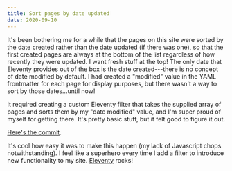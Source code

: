 ```yaml
---
title: Sort pages by date updated
date: 2020-09-10
---
```

It's been bothering me for a while that the pages on this site were sorted by the date created rather than the date updated (if there was one), so that the first created pages are always at the bottom of the list regardless of how recently they were updated. I want fresh stuff at the top! The only date that Eleventy provides out of the box is the date created---there is no concept of date modified by default. I had created a "modified" value in the YAML frontmatter for each page for display purposes, but there wasn't a way to sort by those dates...until now!

It required creating a custom Eleventy filter that takes the supplied array of pages and sorts them by my "date modified" value, and I'm super proud of myself for getting there. It's pretty basic stuff, but it felt good to figure it out.

[Here's the commit](https://github.com/justusthane/justusthane.github.io/commit/0e68643daeaef6b5a6b2dd00463eb30f33b33ee8).

It's cool how easy it was to make this happen (my lack of Javascript chops notwithstanding). I feel like a superhero every time I add a filter to introduce new functionality to my site. [Eleventy](https://11ty.dev) rocks!
